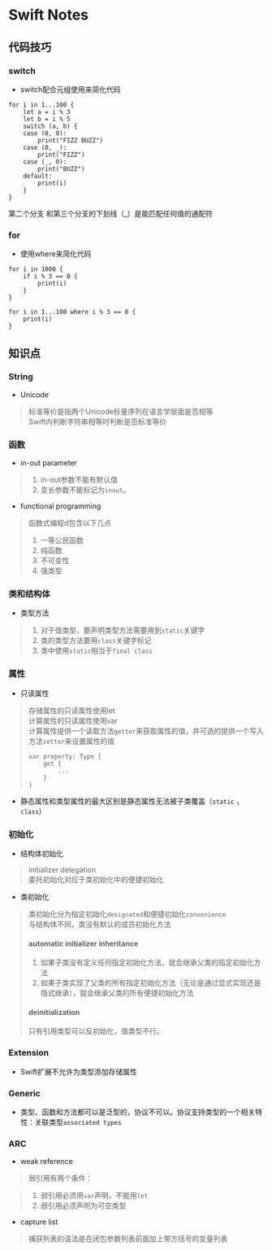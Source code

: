# Swift Notes

## 代码技巧

### switch
* switch配合元组使用来简化代码  

```
for i in 1...100 {
    let a = i % 3
    let b = i % 5
    switch (a, b) {
    case (0, 0):
        print("FIZZ BUZZ")
    case (0, _):
        print("FIZZ")
    case (_, 0):
        print("BUZZ")
    default:
        print(i)
    }
}
```
第二个分支
和第三个分支的下划线（_）是能匹配任何值的通配符

### for

* 使用where来简化代码  

```
for i in 1000 {
    if i % 3 == 0 {
        print(i)
    }
}
```


```
for i in 1...100 where i % 3 == 0 {
	print(i)
}
```

## 知识点
### String
* Unicode  

> 标准等价是指两个Unicode标量序列在语言学层面是否相等  
> Swift内判断字符串相等时判断是否标准等价  

### 函数
* in-out parameter   

> 1. in-out参数不能有默认值
> 2. 变长参数不能标记为`inout`。

* functional programming  

> 函数式编程d包含以下几点  
> 1. 一等公民函数  
> 2. 纯函数  
> 3. 不可变性  
> 4. 强类型

### 类和结构体
* 类型方法

> 1. 对于值类型，要声明类型方法需要用到`static`关键字  
> 2. 类的类型方法要用`class`关键字标记
> 3. 类中使用`static`相当于`final class`

### 属性
* 只读属性

> 存储属性的只读属性使用let  
> 计算属性的只读属性使用var  
> 计算属性提供一个读取方法`getter`来获取属性的值，并可选的提供一个写入方法`setter`来设置属性的值  
>
> ```
> var property: Type {  
>     get {
>         ...
>     }
> }
> ```

* 静态属性和类型属性的最大区别是静态属性无法被子类覆盖（`static` ，`class`）

### 初始化
* 结构体初始化

> initializer delegation  
> 委托初始化对应于类初始化中的便捷初始化

* 类初始化

> 类初始化分为指定初始化`designated`和便捷初始化`convenience`  
> 与结构体不同，类没有默认的成员初始化方法  
> 
> #### automatic initializer inheritance  
> 
> 1. 如果子类没有定义任何指定初始化方法，就会继承父类的指定初始化方法            > 2. 如果子类实现了父类的所有指定初始化方法（无论是通过显式实现还是隐式继承），就会继承父类的所有便捷初始化方法
> 
> #### deinitialization
> 
> 只有引用类型可以反初始化，值类型不行。

### Extension
* Swift扩展不允许为类型添加存储属性

### Generic
* 类型、函数和方法都可以是泛型的，协议不可以。协议支持类型的一个相关特性：关联类型`associated types`

### ARC
* weak reference

> 弱引用有两个条件：  

> 1. 弱引用必须用`var`声明，不能用`let`  
> 2. 弱引用必须声明为可空类型  

* capture list  

> 捕获列表的语法是在闭包参数列表前面加上带方括号的变量列表